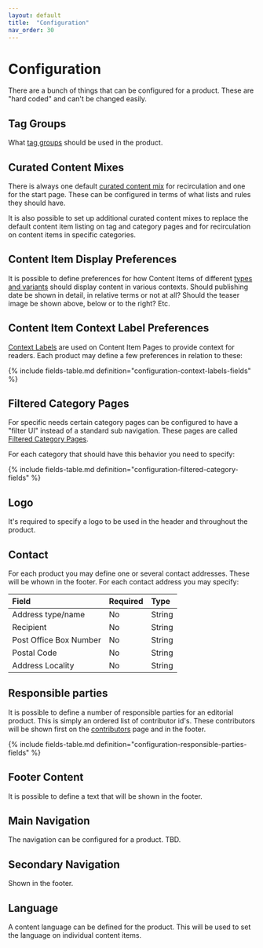 ```yaml
---
layout: default
title:  "Configuration"
nav_order: 30
---
```


# Configuration

There are a bunch of things that can be configured for a product.
These are "hard coded" and can't be changed easily.

## Tag Groups

What [tag groups](../data-models/tag-group.md) should be used in the product.

## Curated Content Mixes

There is always one default [curated content mix](../data-models/curated-content-mix.md) for recirculation and one for the start page. 
These can be configured in terms of what lists and rules they should have. 

It is also possible to set up additional curated content mixes to replace the default content item listing
on tag and category pages and for recirculation on content items in specific categories.

## Content Item Display Preferences

It is possible to define preferences for how Content Items of different [types and variants](../data-models/content-item.md) should display content in various contexts. 
Should publishing date be shown in detail, in relative terms or not at all? Should the teaser image
be shown above, below or to the right? Etc.

## Content Item Context Label Preferences

[Context Labels](../information-design-templates/content-item.md#context-label) are used on Content Item Pages to provide context for readers. Each product may define a few preferences in relation to these:

{% include fields-table.md definition="configuration-context-labels-fields" %}

## Filtered Category Pages

For specific needs certain category pages can be configured to have a "filter UI" instead of a standard sub navigation. These pages are called [Filtered Category Pages](../information-design-templates/category-filtered.md).

For each category that should have this behavior you need to specify:

{% include fields-table.md definition="configuration-filtered-category-fields" %}


## Logo

It's required to specify a logo to be used in the header and throughout the product.

## Contact

For each product you may define one or several contact addresses. These will be whown in the footer.
For each contact address you may specify:

| Field                                           | Required | Type     |
|:------------------------------------------------|:---------|:---------|
| Address type/name                               | No       | String   |
| Recipient                                       | No       | String   |
| Post Office Box Number                          | No       | String   |
| Postal Code                                     | No       | String   |
| Address Locality                                | No       | String   |

## Responsible parties

It is possible to define a number of responsible parties for an editorial product.
This is simply an ordered list of contributor id's. These contributors will be shown 
first on the [contributors](../information-design-templates/contributors.md) page and in the footer.

{% include fields-table.md definition="configuration-responsible-parties-fields" %}

## Footer Content

It is possible to define a text that will be shown in the footer.

## Main Navigation

The navigation can be configured for a product. TBD.

## Secondary Navigation

Shown in the footer.

## Language

A content language can be defined for the product. This will be used to set the language on
individual content items. 
